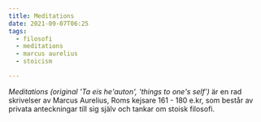 ```yaml
---
title: Meditations
date: 2021-09-07T06:25
tags: 
  - filosofi
  - meditations
  - marcus aurelius
  - stoicism

---
```


_Meditations (original 'Ta eis he'auton', 'things to one's self')_ är en rad
skrivelser av Marcus Aurelius, Roms kejsare 161 - 180 e.kr, som består av
privata anteckningar till sig själv och tankar om stoisk filosofi.
